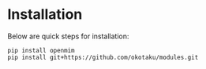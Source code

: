 # Installation

Below are quick steps for installation:

```
pip install openmim
pip install git+https://github.com/okotaku/modules.git
```
